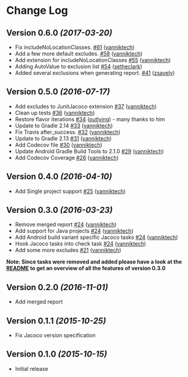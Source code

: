 # Change Log

Version 0.6.0 *(2017-03-20)*
----------------------------

- Fix includeNoLocationClasses. [\#61](https://github.com/vanniktech/gradle-android-junit-jacoco-plugin/pull/61) ([vanniktech](https://github.com/vanniktech))
- Add a few more default excludes. [\#58](https://github.com/vanniktech/gradle-android-junit-jacoco-plugin/pull/58) ([vanniktech](https://github.com/vanniktech))
- Add extension for includeNoLocationClasses [\#55](https://github.com/vanniktech/gradle-android-junit-jacoco-plugin/pull/55) ([vanniktech](https://github.com/vanniktech))
- Adding AutoValue to exclusion list [\#54](https://github.com/vanniktech/gradle-android-junit-jacoco-plugin/pull/54) ([setheclark](https://github.com/setheclark))
- Added several exclusions when generating report. [\#41](https://github.com/vanniktech/gradle-android-junit-jacoco-plugin/pull/41) ([zsavely](https://github.com/zsavely))

Version 0.5.0 *(2016-07-17)*
----------------------------

- Add excludes to JunitJacoco extension [\#37](https://github.com/vanniktech/gradle-android-junit-jacoco-plugin/pull/37) ([vanniktech](https://github.com/vanniktech))
- Clean up tests [\#36](https://github.com/vanniktech/gradle-android-junit-jacoco-plugin/pull/36) ([vanniktech](https://github.com/vanniktech))
- Restore flavor iterations [\#34](https://github.com/vanniktech/gradle-android-junit-jacoco-plugin/pull/34) ([outlying](https://github.com/outlying)) - many thanks to him
- Update to Gradle 2.14 [\#33](https://github.com/vanniktech/gradle-android-junit-jacoco-plugin/pull/33) ([vanniktech](https://github.com/vanniktech))
- Fix Travis after\_success. [\#32](https://github.com/vanniktech/gradle-android-junit-jacoco-plugin/pull/32) ([vanniktech](https://github.com/vanniktech))
- Update to Gradle 2.13 [\#31](https://github.com/vanniktech/gradle-android-junit-jacoco-plugin/pull/31) ([vanniktech](https://github.com/vanniktech))
- Add Codecov file [\#30](https://github.com/vanniktech/gradle-android-junit-jacoco-plugin/pull/30) ([vanniktech](https://github.com/vanniktech))
- Update Android Gradle Build Tools to 2.1.0 [\#29](https://github.com/vanniktech/gradle-android-junit-jacoco-plugin/pull/29) ([vanniktech](https://github.com/vanniktech))
- Add Codecov Coverage [\#26](https://github.com/vanniktech/gradle-android-junit-jacoco-plugin/pull/26) ([vanniktech](https://github.com/vanniktech))

Version 0.4.0 *(2016-04-10)*
--------------------------------

- Add Single project support [\#25](https://github.com/vanniktech/gradle-android-junit-jacoco-plugin/pull/25) ([vanniktech](https://github.com/vanniktech))

Version 0.3.0 *(2016-03-23)*
--------------------------------

- Remove merged report [\#24](https://github.com/vanniktech/OnActivityResult/pull/24) ([vanniktech](https://github.com/vanniktech))
- Add support for Java projects [\#24](https://github.com/vanniktech/OnActivityResult/pull/24) ([vanniktech](https://github.com/vanniktech))
- Add Android build variant specific Jacoco tasks [\#24](https://github.com/vanniktech/OnActivityResult/pull/24) ([vanniktech](https://github.com/vanniktech))
- Hook Jacoco tasks into check task [\#24](https://github.com/vanniktech/OnActivityResult/pull/24) ([vanniktech](https://github.com/vanniktech))
- Add some more excludes [\#21](https://github.com/vanniktech/gradle-android-junit-jacoco-plugin/pull/21) ([vanniktech](https://github.com/vanniktech))

**Note: Since tasks were removed and added please have a look at the [README](README.md) to get an overview of all the features of version 0.3.0**

Version 0.2.0 *(2016-11-01)*
----------------------------

- Add merged report

Version 0.1.1 *(2015-10-25)*
----------------------------

- Fix Jacoco version specification

Version 0.1.0 *(2015-10-15)*
----------------------------

- Initial release